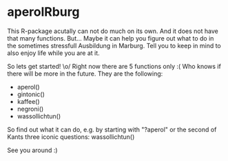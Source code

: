 # aperolRburg


This R-package acutally can not do much on its own. And it does not have that many functions. But...
Maybe it can help you figure out what to do in the sometimes stressfull Ausbildung in Marburg. Tell you to keep in mind to also enjoy life while you are at it.
       
So lets get started! \o/
Right now there are 5 functions only :( Who knows if there will be more in the future.
They are the following:
- aperol()
- gintonic()
- kaffee()
- negroni()
- wassollichtun()

So find out what it can do, e.g. by starting with "?aperol" or the second of Kants three iconic questions: wassollichtun()

See you around :)
